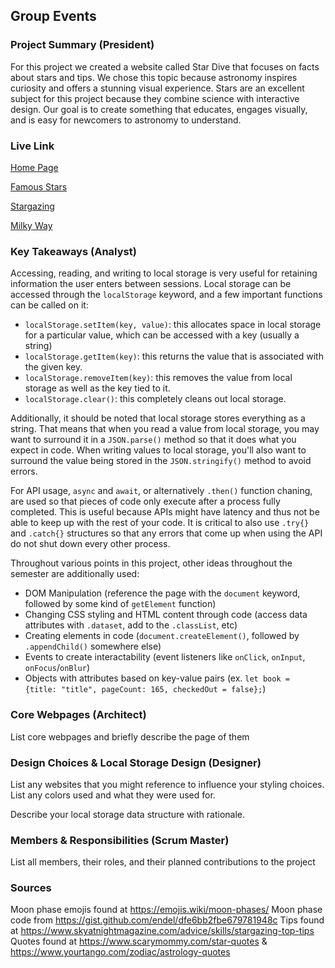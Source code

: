 ## Group Events

### Project Summary (President)

For this project we created a website called Star Dive that focuses on facts about stars and tips. We chose this topic because astronomy inspires curiosity and offers a stunning visual experience. Stars are an excellent subject for this project because they combine science with interactive design. Our goal is to create something that educates, engages visually, and is easy for newcomers to astronomy to understand.


### Live Link

[Home Page](https://creel90.github.io/DeLorean/Final-Documentation/home.html) 
 
[Famous Stars](https://creel90.github.io/DeLorean/Final-Documentation/Final-project-2/Stars.html)  

[Stargazing](https://creel90.github.io/DeLorean/Final-Documentation/stargazing.html)  

[Milky Way](https://creel90.github.io/DeLorean/Final-Documentation/Final-project-2/milkyway.html)



### Key Takeaways (Analyst)

Accessing, reading, and writing to local storage is very useful for retaining information the user enters between sessions. Local storage can be accessed through the `localStorage` keyword, and a few important functions can be called on it:
- `localStorage.setItem(key, value)`: this allocates space in local storage for a particular value, which can be accessed with a key (usually a string)
- `localStorage.getItem(key)`: this returns the value that is associated with the given key.
- `localStorage.removeItem(key)`: this removes the value from local storage as well as the key tied to it.
- `localStorage.clear()`: this completely cleans out local storage.

Additionally, it should be noted that local storage stores everything as a string. That means that when you read a value from local storage, you may want to surround it in a `JSON.parse()` method so that it does what you expect in code. When writing values to local storage, you'll also want to surround the value being stored in the `JSON.stringify()` method to avoid errors.

For API usage, `async` and `await`, or alternatively `.then()`  function chaning, are used so that pieces of code only execute after a process fully completed. This is useful because APIs might have latency and thus not be able to keep up with the rest of your code. It is critical to also use `.try{}` and `.catch{}` structures so that any errors that come up when using the API do not shut down every other process. 

Throughout various points in this project, other ideas throughout the semester are additionally used:
- DOM Manipulation (reference the page with the `document` keyword, followed by some kind of `getElement` function)
- Changing CSS styling and HTML content through code (access data attributes with `.dataset`, add to the `.classList`, etc)
- Creating elements in code (`document.createElement()`, followed by `.appendChild()` somewhere else)
- Events to create interactability (event listeners like `onClick`, `onInput`, `onFocus`/`onBlur`)
- Objects with attributes based on key-value pairs (ex. `let book = {title: "title", pageCount: 165, checkedOut = false};`)

### Core Webpages (Architect)

List core webpages and briefly describe the page of them

### Design Choices & Local Storage Design (Designer)

List any websites that you might reference to influence your styling choices. List any colors used and what they were used for. 

Describe your local storage data structure with rationale.

### Members & Responsibilities (Scrum Master)

List all members, their roles, and their planned contributions to the project

### Sources

Moon phase emojis found at https://emojis.wiki/moon-phases/
Moon phase code from https://gist.github.com/endel/dfe6bb2fbe679781948c
Tips found at https://www.skyatnightmagazine.com/advice/skills/stargazing-top-tips
Quotes found at https://www.scarymommy.com/star-quotes & https://www.yourtango.com/zodiac/astrology-quotes